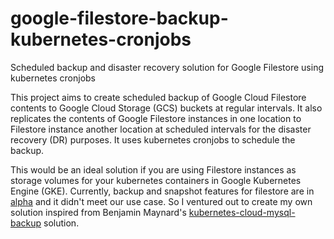 # google-filestore-backup-kubernetes-cronjobs
Scheduled backup and disaster recovery solution for Google Filestore using kubernetes cronjobs

This project aims to create scheduled backup of Google Cloud Filestore contents to Google Cloud Storage (GCS) buckets at regular intervals. It also replicates the contents of Google Filestore instances in one location to Filestore instance another location at scheduled intervals for the disaster recovery (DR) purposes. It uses kubernetes cronjobs to schedule the backup. 

This would be an ideal solution if you are using Filestore instances as storage volumes for your kubernetes containers in Google Kubernetes Engine (GKE). Currently, backup and snapshot features for filestore are in [alpha](https://cloud.google.com/sdk/gcloud/reference/alpha/filestore/backups) and it didn't meet our use case. So I ventured out to create my own solution inspired from Benjamin Maynard's [kubernetes-cloud-mysql-backup](https://github.com/benjamin-maynard/kubernetes-cloud-mysql-backup) solution.


